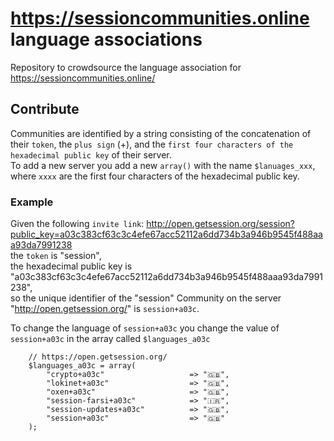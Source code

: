 # https://sessioncommunities.online language associations
Repository to crowdsource the language association for https://sessioncommunities.online/
## Contribute
Communities are identified by a string consisting of the concatenation of their `token`, the `plus sign` (+), and the `first four characters of the hexadecimal public key` of their server.  
To add a new server you add a new `array()` with the name `$lanuages_xxx`, where `xxxx` are the first four characters of the hexadecimal public key.
### Example
Given the following `invite link`: http://open.getsession.org/session?public_key=a03c383cf63c3c4efe67acc52112a6dd734b3a946b9545f488aaa93da7991238  
the `token` is "session",  
the hexadecimal public key is "a03c383cf63c3c4efe67acc52112a6dd734b3a946b9545f488aaa93da7991238",  
so the unique identifier of the "session" Community on the server "http://open.getsession.org/" is `session+a03c`.

To change the language of `session+a03c` you change the value of `session+a03c` in the array called `$languages_a03c`

```
	// https://open.getsession.org/
	$languages_a03c = array(
		"crypto+a03c"                   => "🇬🇧",
		"lokinet+a03c"                  => "🇬🇧",
		"oxen+a03c"                     => "🇬🇧",
		"session-farsi+a03c"            => "🇮🇷",
		"session-updates+a03c"          => "🇬🇧",
		"session+a03c"                  => "🇬🇧"
	);
```
